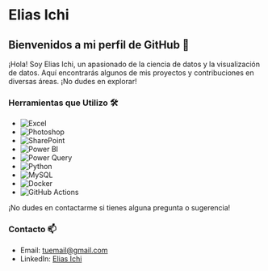 # Elias Ichi

## Bienvenidos a mi perfil de GitHub 🚀

¡Hola! Soy Elias Ichi, un apasionado de la ciencia de datos y la visualización de datos. Aquí encontrarás algunos de mis proyectos y contribuciones en diversas áreas. ¡No dudes en explorar!

### Herramientas que Utilizo 🛠️

- ![Excel](https://img.shields.io/badge/-Excel-217346?style=for-the-badge&logo=microsoft-excel&logoColor=white)
- ![Photoshop](https://img.shields.io/badge/-Photoshop-31A8FF?style=for-the-badge&logo=adobe-photoshop&logoColor=white)
- ![SharePoint](https://img.shields.io/badge/-SharePoint-0078D4?style=for-the-badge&logo=microsoft-sharepoint&logoColor=white)
- ![Power BI](https://img.shields.io/badge/-Power%20BI-F2C811?style=for-the-badge&logo=power-bi&logoColor=white)
- ![Power Query](https://img.shields.io/badge/-Power%20Query-F2C811?style=for-the-badge&logo=power-bi&logoColor=white)
- ![Python](https://img.shields.io/badge/-Python-3776AB?style=for-the-badge&logo=python&logoColor=white)
- ![MySQL](https://img.shields.io/badge/-MySQL-4479A1?style=for-the-badge&logo=mysql&logoColor=white)
- ![Docker](https://img.shields.io/badge/-Docker-2496ED?style=for-the-badge&logo=docker&logoColor=white)
- ![GitHub Actions](https://img.shields.io/badge/-GitHub%20Actions-2088FF?style=for-the-badge&logo=github-actions&logoColor=white)

¡No dudes en contactarme si tienes alguna pregunta o sugerencia!

### Contacto 📫

- Email: [tuemail@gmail.com](mailto:tuemail@gmail.com)
- LinkedIn: [Elias Ichi](https://www.linkedin.com/in/eliasichi/)
